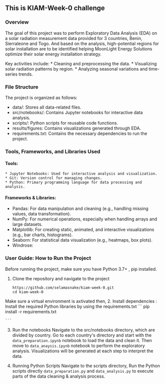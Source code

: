 ## This is KIAM-Week-0 challenge

### Overview
The goal of this project was to perform Exploratory Data Analysis (EDA) on a solar radiation measurement data provided for 3 countries, Benin, Sierraleone and Togo. And based on the analysis, high-potential regions for solar installation are to be identified helping MoonLight Energy Solutions optimize their solar energy installation strategy.

Key activities include:
    * Cleaning and preprocessing the data.
    * Visualizing solar radiation patterns by region.
    * Analyzing seasonal variations and time-series trends.

### File Structure
The project is organized as follows:

* data/: Stores all data-related files.
* src/notebooks/: Contains Jupyter notebooks for interactive data analysis.
* scripts/: Python scripts for reusable code functions.
* results/figures: Contains visualizations generated through EDA.
* requirements.txt: Contains the necessary dependencies to run the project.

### Tools, Frameworks, and Libraries Used

#### Tools:
    * Jupyter Notebooks: Used for interactive analysis and visualization.
    * Git: Version control for managing changes.
    * Python: Primary programming language for data processing and analysis.

#### Frameworks & Libraries:
* Pandas: For data manipulation and cleaning (e.g., handling missing values, data transformation).
* NumPy: For numerical operations, especially when handling arrays and large datasets.
* Matplotlib: For creating static, animated, and interactive visualizations (e.g., bar charts, histograms).
* Seaborn: For statistical data visualization (e.g., heatmaps, box plots).
* Windrose: 

### User Guide: How to Run the Project
Before running the project, make sure you have Python 3.7+ , pip installed.

1. Clone the repository and navigate to the project
    ```
    https://github.com/selamasnake/kiam-week-0.git
    cd kiam-week-0
    ```
Make sure a virtual environment is axtivated then,
2. Install dependencies : Install the required Python libraries by using the requirements.txt
    ```
    pip install -r requirements.txt

    ```
3. Run the notebooks
    Navigate to the src/notebooks directory, which are divided by country. 
    Go to each country's directory and start with the `data_preparation.ipynb` notebook to load the data and clean it.
    Then move to `data_anaysis.ipynb` notebook to perform the exploratory analysis.
    Visualizations will be generated at each step to interpret the data. 

4. Running Python Scripts
    Navigate to the scripts directory,
    Run the Python scripts directly `data_preparation.py` and `data_analysis.py` to execute parts of the data cleaning & analysis process.

